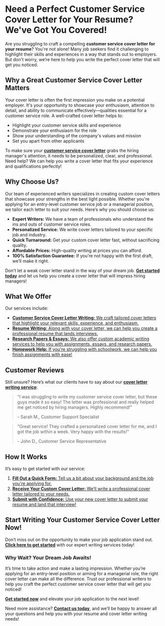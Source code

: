 # Need a Perfect Customer Service Cover Letter for Your Resume? We've Got You Covered!

Are you struggling to craft a compelling **customer service cover letter for your resume**? You're not alone! Many job seekers find it challenging to highlight their skills and experiences in a way that stands out to employers. But don't worry, we’re here to help you write the perfect cover letter that will get you noticed.

## Why a Great Customer Service Cover Letter Matters

Your cover letter is often the first impression you make on a potential employer. It's your opportunity to showcase your enthusiasm, attention to detail, and ability to communicate effectively—qualities essential for a customer service role. A well-crafted cover letter helps to:

- Highlight your customer service skills and experience
- Demonstrate your enthusiasm for the role
- Show your understanding of the company's values and mission
- Set you apart from other applicants

To make sure your [**customer service cover letter**](https://tinyurl.com/topessay?keyword=customer+service+cover+letter+for+resume) grabs the hiring manager's attention, it needs to be personalized, clear, and professional. Need help? We can help you write a cover letter that fits your experience and qualifications perfectly!

## Why Choose Us?

Our team of experienced writers specializes in creating custom cover letters that showcase your strengths in the best light possible. Whether you're applying for an entry-level customer service job or a managerial position, we tailor each letter to suit your needs. Here’s why you should choose us:

- **Expert Writers:** We have a team of professionals who understand the ins and outs of customer service roles.
- **Personalized Service:** We write cover letters tailored to your specific job and industry.
- **Quick Turnaround:** Get your custom cover letter fast, without sacrificing quality.
- **Affordable Prices:** High-quality writing at prices you can afford.
- **100% Satisfaction Guarantee:** If you’re not happy with the first draft, we’ll make it right.

Don't let a weak cover letter stand in the way of your dream job. [**Get started today**](https://tinyurl.com/topessay?keyword=customer+service+cover+letter+for+resume) and let us help you create a cover letter that will impress hiring managers!

## What We Offer

Our services include:

- [**Customer Service Cover Letter Writing:** We craft tailored cover letters that highlight your relevant skills, experience, and enthusiasm.](https://tinyurl.com/topessay?keyword=customer+service+cover+letter+for+resume)
- [**Resume Writing:** Along with your cover letter, we can help you create a professional resume that lands interviews.](https://tinyurl.com/topessay?keyword=customer+service+cover+letter+for+resume)
- [**Research Papers & Essays:** We also offer custom academic writing services to help you with assignments, essays, and research papers.](https://tinyurl.com/topessay?keyword=customer+service+cover+letter+for+resume)
- [**Homework Help:** If you're struggling with schoolwork, we can help you finish assignments with ease!](https://tinyurl.com/topessay?keyword=customer+service+cover+letter+for+resume)

## Customer Reviews

Still unsure? Here’s what our clients have to say about our [**cover letter writing service**](https://tinyurl.com/topessay?keyword=customer+service+cover+letter+for+resume):

> "I was struggling to write my customer service cover letter, but these guys made it so easy! The letter was professional and really helped me get noticed by hiring managers. Highly recommend!"
> 
> <footer>- Sarah M., Customer Support Specialist</footer>

> "Great service! They crafted a personalized cover letter for me, and I got the job within a week. Very happy with the results!"
> 
> <footer>- John D., Customer Service Representative</footer>

## How It Works

It’s easy to get started with our service:

1. [**Fill Out a Quick Form:** Tell us a bit about your background and the job you're applying for.](https://tinyurl.com/topessay?keyword=customer+service+cover+letter+for+resume)
2. [**Receive Your Custom Cover Letter:** We’ll write a professional cover letter tailored to your needs.](https://tinyurl.com/topessay?keyword=customer+service+cover+letter+for+resume)
3. [**Submit with Confidence:** Use your new cover letter to submit your resume and land that interview!](https://tinyurl.com/topessay?keyword=customer+service+cover+letter+for+resume)

## Start Writing Your Customer Service Cover Letter Now!

Don’t miss out on the opportunity to make your job application stand out. [**Click here to get started**](https://tinyurl.com/topessay?keyword=customer+service+cover+letter+for+resume) with our expert writing services today!

### Why Wait? Your Dream Job Awaits!

It’s time to take action and make a lasting impression. Whether you’re applying for an entry-level position or aiming for a managerial role, the right cover letter can make all the difference. Trust our professional writers to help you craft the perfect customer service cover letter that will get you noticed!

[**Get started now**](https://tinyurl.com/topessay?keyword=customer+service+cover+letter+for+resume) and elevate your job application to the next level!

Need more assistance? [**Contact us today**](https://tinyurl.com/topessay?keyword=customer+service+cover+letter+for+resume), and we’ll be happy to answer all your questions and help you with your resume and cover letter writing needs!
